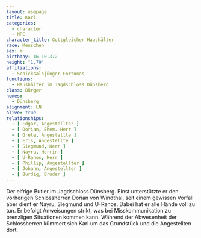 ```yaml
---
layout: usepage
title: Karl
categories:
  - character
  - NPC
character_title: Gottgleicher Haushälter
race: Menschen
sex: m
birthday: 16.10.372
height: "1,79"
affiliations:
  - Schicksalsjünger Fortunas
functions:
  - Haushälter im Jagdschloss Dünsberg
class: Bürger
homes:
  - Dünsberg
alignment: LN
alive: true
relationships:
  - [ Edgar, Angestellter ]
  - [ Dorian, Ehem. Herr ]
  - [ Grete, Angestellte ]
  - [ Eris, Angestellte ]
  - [ Siegmund, Herr ]
  - [ Nayru, Herrin ]
  - [ U-Ranos, Herr ]
  - [ Phillip, Angestellter ]
  - [ Johann, Angestellter ]
  - [ Burdig, Bruder ]
---
```


Der eifrige Butler im Jagdschloss Dünsberg. Einst unterstützte er den vorherigen Schlossherren Dorian von Windthal, seit
einem gewissen Vorfall aber dient er Nayru, Siegmund und U-Ranos. Dabei hat er alle Hände voll zu tun. Er befolgt
Anweisungen strikt, was bei Misskommunikation zu brenzligen Situationen kommen kann. Während der Abwesenheit der
Schlossherren kümmert sich Karl um das Grundstück und die Angestellten dort.